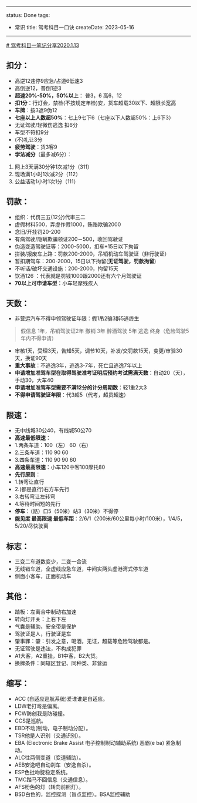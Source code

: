 
---
status: Done
tags:
  - 常识
title: 驾考科目一口诀
createDate: 2023-05-16
---

[# 驾考科目一笔记分享2020.1.13](https://zhuanlan.zhihu.com/p/102557609)

## **扣分：**

-   高逆12违停9应急/占道6低速3
-   高倒逆12，普倒1逆3
-   **超速20%-50%，50%以上**： 普3，6 高6，12
-   **扣1分**：行灯会，禁检(不按规定年检)安，货车超载30以下、超限长宽高
-   **车牌**：按3遮9伪12
-   **七座以上人数超50%**：七上9七下6（七座以下人数超50%：上6下3）
-   无证驾驶/轻微伤逃逸 扣6分
-   车型不符扣9分
-   (不)礼让3分
-   **疲劳驾驶**：货3客9
-   **学法减分**（最多减6分）：

1.  网上3天满30分钟1次减1分（311）
2.  现场满1小时1次减2分（112）
3.  公益活动1小时1次1分（111）

## **罚款：**

-   组织：代罚三五(12分)代审三二
-   虚假材料500，弄虚作假1000，贿赂欺骗2000
-   念旧/开挂罚20-200
-   有病驾驶/隐瞒欺骗领证200－500，收回驾驶证
-   伪造变造驾驶证等：2000-5000，扣车+15日以下拘留
-   拼装/报废车上路：罚款200-2000，吊销机动车驾驶证（非行驶证）
-   暂扣期驾车：200-2000，15日以下拘留(**无证驾驶，罚款拘留**)
-   不听话/破坏交通设施：200-2000，拘留15天
-   饮酒126 ：代表就是罚钱1000跟2000还有六个月驾驶证
-   **70以上可申请车型**：小车轻摩残疾人

## **天数：**

-   非营运汽车不得申领驾驶证年限：假1吊2骗3醉5逃终生

> 假信息 1年，吊销驾驶证2年 撤销 3年 醉酒驾驶 5年 逃逸 终身（危险驾驶5年内不得申请）

-   审核1天，受理3天，告知5天，调节10天，补发/交罚款15天，变更/审验30天，换证90天
-   **重大事故**：不逃逸3年，逃逸3-7年，死亡且逃逸7年以上
-   **申请增加准驾车型在取得驾驶准考证明后预约考试需满天数**：自动20（天），手动30，大车40
-   **申请增加准驾车型需要不满12分的计分周期数**：轻1重2大3
-   **不得申请驾驶证年限**：代3超5（代考，超员超速）

## **限速：**

-   无中线城30公40，有线城50公70
-   **高速最低限速：**
-   1.两条车道：100（左） 60（右）
-   2.三条车道：110 90 60
-   3.四条车道：110 90 90 60
-   **高速最高限速**：小车120中客100摩托80
-   **先行原则**：
-   1.转弯让直行
-   2.(都是直行)右方车先行
-   3.右转弯让左转弯
-   4.等待时间短的先行
-   **停车**：（路）口5（50米）站3（30米）不得停
-   **能见度 最高限速 最低车距**：2/6/1（200米/60公里每小时/100米），1/4/5，5/20/尽快驶离

## **标志：**

-   三变二车道数变少，二变一合流
-   无线错车道，全虚线应急车道，中间实两头虚港湾式停车道
-   侧面小客车，正面机动车

## **其他：**

-   踏板：左离合中制动右加速
-   转向灯开关：上右下左
-   气囊是辅助，安全带是保护
-   驾驶证是人，行驶证是车
-   肇事罪：肇：引发之意，喝酒，无证，超载等危险驾驶都是。
-   无证驾驶是违法，不构成犯罪
-   A1大客，A2重挂，B1中客，B2大货。
-   换牌条件：同辖区登记、同种类、非营运

## **缩写：**

-   ACC (自适应巡航系统)爱谁谁是自适应。
-   LDW老打弯是偏离。
-   FCW防创我是防碰撞。
-   CCS是巡航。
-   EBD不动(制动，电子制动分配）。
-   TSR他是人识别（交通识别）。
-   EBA (Electronic Brake Assist 电子控制制动辅助系统) 恶霸(e ba) 紧急制动。
-   ALC往两侧变道（变道辅助）。
-   AEB安逸吧自动刹车（安逸自杀）。
-   ESP色批吻腚稳定系统。
-   TMC踏马不回信息（交通信息）。
-   AFS粉色的灯（转向前照灯）。
-   BSD白色的，监控探测（盲点监控）。BSA监控辅助